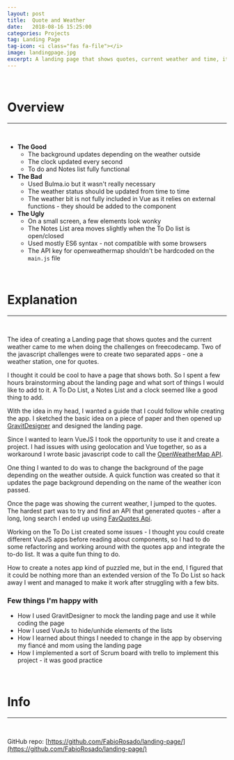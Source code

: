 ```yaml
---
layout: post
title:  Quote and Weather
date:   2018-08-16 15:25:00
categories: Projects
tag: Landing Page
tag-icon: <i class="fas fa-file"></i>
image: landingpage.jpg
excerpt: A landing page that shows quotes, current weather and time, it also has a list of to do and notes.
---
```


&nbsp;
# Overview
-----
&nbsp;

- **The Good**
  - The background updates depending on the weather outside
  - The clock updated every second
  - To do and Notes list fully functional
- **The Bad**
  - Used Bulma.io but it wasn't really necessary
  - The weather status should be updated from time to time
  - The weather bit is not fully included in Vue as it relies on external functions -  they should be added to the component
- **The Ugly**
  - On a small screen, a few elements look wonky
  - The Notes List area moves slightly when the To Do list is open/closed
  - Used mostly ES6 syntax - not compatible with some browsers
  - The API key for openweathermap shouldn't be hardcoded on the `main.js` file

&nbsp;
# Explanation
-----
&nbsp;

The idea of creating a Landing page that shows quotes and the current weather came to me when doing the challenges on freecodecamp. Two of the javascript challenges were to create two separated apps - one a weather station, one for quotes.

I thought it could be cool to have a page that shows both. So I spent a few hours brainstorming about the landing page and what sort of things I would like to add to it. A To Do List, a Notes List and a clock seemed like a good thing to add.

With the idea in my head, I wanted a guide that I could follow while creating the app. I sketched the basic idea on a piece of paper and then opened up [GravitDesigner](https://designer.io) and designed the landing page.

Since I wanted to learn VueJS I took the opportunity to use it and create a project. I had issues with using geolocation and Vue together, so as a workaround I wrote basic javascript code to call the [OpenWeatherMap API](https://openweathermap.org).

One thing I wanted to do was to change the background of the page depending on the weather outside. A quick function was created so that it updates the page background depending on the name of the weather icon passed.

Once the page was showing the current weather, I jumped to the quotes. The hardest part was to try and find an API that generated quotes - after a long, long search I ended up using [FavQuotes Api](https://favqs.com).

Working on the To Do List created some issues - I thought you could create different VueJS apps before reading about components, so I had to do some refactoring and working around with the quotes app and integrate the to-do list.  It was a quite fun thing to do.

How to create a notes app kind of puzzled me, but in the end, I figured that it could be nothing more than an extended version of the To Do List so hack away I went and managed to make it work after struggling with a few bits.

### Few things I'm happy with

- How I used GravitDesigner to mock the landing page and use it while coding the page
- How I used VueJs to hide/unhide elements of the lists
- How I learned about things I needed to change in the app by observing my fiancé and mom using the landing page
- How I implemented a sort of Scrum board with trello to implement this project - it was good practice


&nbsp;
# Info
-----
&nbsp;

GitHub repo: [https://github.com/FabioRosado/landing-page/](https://github.com/FabioRosado/landing-page/)